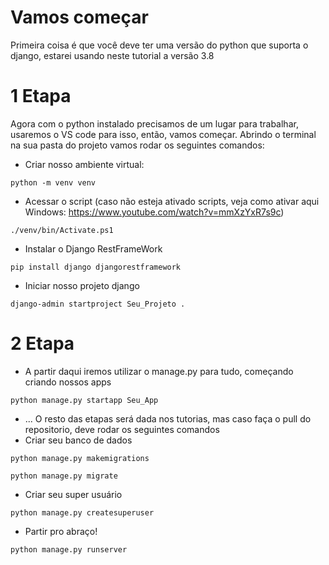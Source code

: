 # Vamos começar
Primeira coisa é que você deve ter uma versão do python que suporta o django, estarei usando neste tutorial a versão 3.8

# 1 Etapa
Agora com o python instalado precisamos de um lugar para trabalhar, usaremos o VS code para isso, então, vamos começar.
Abrindo o terminal na sua pasta do projeto vamos rodar os seguintes comandos:
- Criar nosso ambiente virtual:
```
python -m venv venv
```
- Acessar o script (caso não esteja ativado scripts, veja como ativar aqui Windows: https://www.youtube.com/watch?v=mmXzYxR7s9c)
```
./venv/bin/Activate.ps1
```
- Instalar o Django RestFrameWork
```
pip install django djangorestframework
```
- Iniciar nosso projeto django
```
django-admin startproject Seu_Projeto .
```
# 2 Etapa
- A partir daqui iremos utilizar o manage.py para tudo, começando criando nossos apps
```
python manage.py startapp Seu_App
```
- ... O resto das etapas será dada nos tutorias, mas caso faça o pull do repositorio, deve rodar os seguintes comandos
- Criar seu banco de dados
```
python manage.py makemigrations
```
```
python manage.py migrate
```
- Criar seu super usuário
```
python manage.py createsuperuser
```
- Partir pro abraço!
```
python manage.py runserver
```
